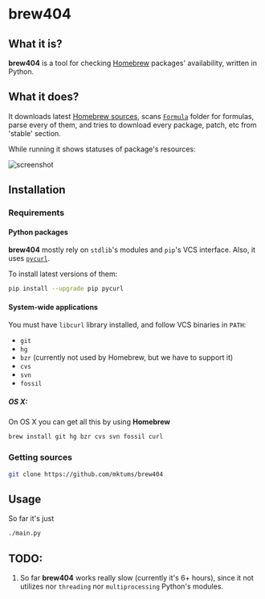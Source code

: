# brew404
## What it is?
**brew404** is a tool for checking [Homebrew](http://brew.sh/) packages' availability, written in Python.

## What it does?
It downloads latest [Homebrew sources](https://github.com/homebrew/homebrew), scans [`Formula`](https://github.com/Homebrew/homebrew/tree/master/Library/Formula) folder for formulas, parse every of them, and tries to download every package, patch, etc from 'stable' section.

While running it shows statuses of package's resources:

![screenshot](https://cloud.githubusercontent.com/assets/204508/7444267/095d0b88-f183-11e4-8e2c-d6eae9f7d186.png)

## Installation
### Requirements
#### Python packages
**brew404** mostly rely on `stdlib`'s modules and `pip`'s VCS interface. Also, it uses [`pycurl`](http://pycurl.sourceforge.net/).

To install latest versions of them:

``` bash
pip install --upgrade pip pycurl
```

#### System-wide applications
You must have `libcurl` library installed, and follow VCS binaries in `PATH`:
* `git`
* `hg`
* `bzr` (currently not used by Homebrew, but we have to support it)
* `cvs`
* `svn`
* `fossil`

##### OS X:
On OS X you can get all this by using **Homebrew**

``` bash
brew install git hg bzr cvs svn fossil curl
```

### Getting sources
``` bash 
git clone https://github.com/mktums/brew404
```

## Usage
So far it's just 
``` bash
./main.py
```



## TODO:
1. So far **brew404** works really slow (currently it's 6+ hours), since it not utilizes nor `threading` nor `multiprocessing` Python's modules.
